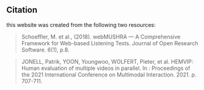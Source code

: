 
## Citation

this website was created from the following two resources:

> Schoeffler, M. et al., (2018). webMUSHRA — A Comprehensive Framework for Web-based Listening Tests. Journal of Open Research Software. 6(1), p.8.


> JONELL, Patrik, YOON, Youngwoo, WOLFERT, Pieter, et al. HEMVIP: Human evaluation of multiple videos in parallel. In : Proceedings of the 2021 International Conference on Multimodal Interaction. 2021. p. 707-711.

